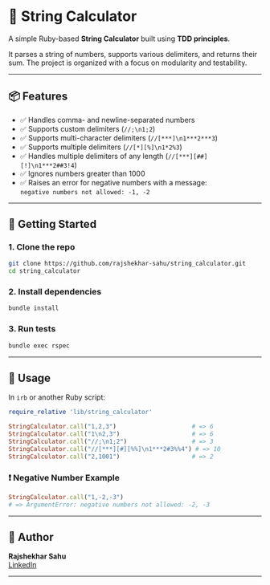 # 🧮 String Calculator

A simple Ruby-based **String Calculator** built using **TDD principles**.

It parses a string of numbers, supports various delimiters, and returns their sum. The project is organized with a focus on modularity and testability.

---

## 📦 Features

- ✅ Handles comma- and newline-separated numbers
- ✅ Supports custom delimiters (`//;\n1;2`)
- ✅ Supports multi-character delimiters (`//[***]\n1***2***3`)
- ✅ Supports multiple delimiters (`//[*][%]\n1*2%3`)
- ✅ Handles multiple delimiters of any length (`//[***][##][!]\n1***2##3!4`)
- ✅ Ignores numbers greater than 1000
- ✅ Raises an error for negative numbers with a message:  
  `negative numbers not allowed: -1, -2`

---

## 🚀 Getting Started

### 1. Clone the repo
```bash
git clone https://github.com/rajshekhar-sahu/string_calculator.git
cd string_calculator
```

### 2. Install dependencies
```bash
bundle install
```

### 3. Run tests
```bash
bundle exec rspec
```

---

## 🔧 Usage

In `irb` or another Ruby script:

```ruby
require_relative 'lib/string_calculator'

StringCalculator.call("1,2,3")                     # => 6
StringCalculator.call("1\n2,3")                    # => 6
StringCalculator.call("//;\n1;2")                  # => 3
StringCalculator.call("//[***][#][%%]\n1***2#3%%4") # => 10
StringCalculator.call("2,1001")                    # => 2
```

### ❗ Negative Number Example
```ruby
StringCalculator.call("1,-2,-3")
# => ArgumentError: negative numbers not allowed: -2, -3
```

---

## 👤 Author

**Rajshekhar Sahu**  
[LinkedIn](https://www.linkedin.com/in/rajshekhar-sahu/)

---